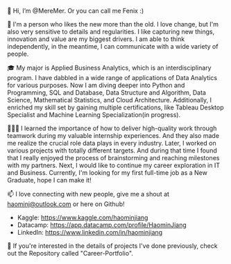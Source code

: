 👋 
Hi, I’m @MereMer. Or you can call me Fenix :)

👀 
I'm a person who likes the new more than the old. I love change, but I'm also very sensitive to details and regularities. I like capturing new things, innovation and value are my biggest drivers. I am able to think independently, in the meantime, I can communicate with a wide variety of people.

🎓 
My major is Applied Business Analytics, which is an interdisciplinary program. I have dabbled in a wide range of applications of Data Analytics for various purposes. Now I am diving deeper into Python and Programming, SQL and Database, Data Structure and Algorithm, Data Science, Mathematical Statistics, and Cloud Architecture. Additionally, I enriched my skill set by gaining multiple certifications, like Tableau Desktop Specialist and Machine Learning Specialization(in progress). 

👩🏻‍💼 
I learned the importance of how to deliver high-quality work through teamwork during my valuable internship experiences. And they also made me realize the crucial role data plays in every industry. Later, I worked on various projects with totally different targets. And during that time I found that I really enjoyed the process of brainstorming and reaching milestones with my partners. Next, I would like to continue my career exploration in IT and Business. Currently, I'm looking for my first full-time job as a New Graduate, hope I can make it!

📫 
I love connecting with new people, give me a shout at haominj@outlook.com or here on Github!

- Kaggle: https://www.kaggle.com/haominjiang
- Datacamp: https://app.datacamp.com/profile/HaominJiang
- LinkedIn: https://www.linkedin.com/in/haominjiang

🧰
If you're interested in the details of projects I've done previously, check out the Repository called "Career-Portfolio".



<!---
MereMer/MereMer is a ✨ special ✨ repository because its `README.md` (this file) appears on your GitHub profile.
You can click the Preview link to take a look at your changes.
--->
